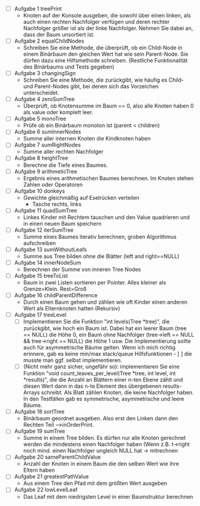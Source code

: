 * [ ] Aufgabe 1 treePrint
  * Knoten auf der Konsole ausgeben, die sowohl über einen linken, als auch einen rechten Nachfolger verfügen und deren rechter Nachfolger größer ist als der linke Nachfolger. Nehmen Sie dabei an, dass der Baum unsortiert ist.
* [ ] Aufgabe 2 equalChildNodes
  * Schreiben Sie eine Methode, die überprüft, ob ein Child-Node in einem Binärbaum den gleichen Wert hat wie sein Parent-Node. Sie dürfen dazu eine Hilfsmethode schreiben. (Restliche Funktionalität des Binärbaums und Tests gegeben)
* [ ] Aufgabe 3 changingSign
  * Schreiben Sie eine Methode, die zurückgibt, wie häufig es Child- und Parent-Nodes gibt, bei denen sich das Vorzeichen unterscheidet.
* [ ] Aufgabe 4 zeroSumTree
  * Überprüft, ob Knotensumme im Baum == 0, also alle Knoten haben 0 als value oder komplett leer.
* [ ] Aufgabe 5 monoTree
  * Prüfe ob ein Binärbaum monoton ist (parent < children)
* [ ] Aufgabe 6 sumInnerNodes
  * Summe aller internen Knoten die Kindknoten haben
* [ ] Aufgabe 7 sumRightNodes
  * Summe aller rechten Nachfolger
* [ ] Aufgabe 8 heightTree
  * Berechne die Tiefe eines Baumes.
* [ ] Aufgabe 9 arithmeticTree
  * Ergebnis eines arithmetischen Baumes berechnen. Im Knoten stehen Zahlen oder Operatoren
* [ ] Aufgabe 10 donkeys
  * Gewichte gleichmäßig auf Eselrücken verteilen
    * Tasche rechts, links
* [ ] Aufgabe 11 quadSumTree
  * Linkes Kinder mit Rechtem tauschen und den Value quadrieren und in einen neuen Baum speichern
* [ ] Aufgabe 12 iterSumTree
  * Summe eines Baumes iterativ berechnen, groben Algorithmus aufschreiben
* [ ] Aufgabe 13 sumWithoutLeafs
  * Summe aus Tree bilden ohne die Blätter (left and right==NULL)
* [ ] Aufgabe 14 innerNodeSum
  * Berechnen der Summe von inneren Tree Nodes
* [ ] Aufgabe 15 treeToList
  * Baum in zwei Listen sortieren per Pointer. Alles kleiner als Grenze=Klein. Rest=Groß
* [ ] Aufgabe 16 childParentDifference
  * Durch einen Baum gehen und zählen wie oft Kinder einen anderen Wert als Elternknoten hatten (Rekursiv)
* [ ] Aufgabe 17 treeLevel
  * [ ] Implementieren Sie die Funktion "int levels(Tree \*tree)", die zurückgibt, wie hoch ein Baum ist. Dabei hat ein leerer Baum (tree == NULL) die Höhe 0, ein Baum ohne Nachfolger (tree->left == NULL && tree->right == NULL) die Höhe 1 usw. Die Implementierung sollte auch für asymmetrische Bäume gelten. Wenn ich mich richtig erinnere, gab es keine min/max stack/queue Hilfsfunktionen - [ ] die musste man ggf. selbst implementieren.
  * [ ] (Nicht mehr ganz sicher, ungefähr so): implementieren Sie eine Funktion "void count_leaves_per_level(Tree \*tree, int level, int \*results)", die die Anzahl an Blättern einer n-ten Ebene zählt und diesen Wert dann in das n-te Element des übergebenen results-Arrays schreibt. Als Blatt zählen Knoten, die keine Nachfolger haben. In den Testfällen gab es symmetrische, asymmetrische und leere Bäume.
* [ ] Aufgabe 18 sortTree
  * Binärbaum geordnet ausgeben. Also erst den Linken dann den Rechten Teil -->inOrderPrint.
* [ ] Aufgabe 19 sumTree
  * Summe in einem Tree bilden. Es dürfen nur alle Knoten gerechnet werden die mindestens einen Nachfolger haben (Wenn z.B. t->right noch mind. einen Nachfolger ungleich NULL hat -> mitrechnen
* [ ] Aufgabe 20 sameParentChildValue
  * Anzahl der Knoten in einem Baum die den selben Wert wie ihre Eltern haben
* [ ] Aufgabe 21 greatestPathValue
  * Aus einem Tree den Pfad mit dem größten Wert ausgeben
* [ ] Aufgabe 22 lowLevelLeaf
  * Das Leaf mit dem niedrigsten Level in einer Baumstruktur berechnen